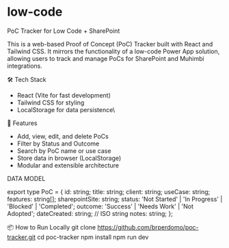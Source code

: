 # low-code
PoC Tracker for Low Code + SharePoint

This is a web-based Proof of Concept (PoC) Tracker built with React and Tailwind CSS. It mirrors the functionality of a low-code Power App solution,
allowing users to track and manage PoCs for SharePoint and Muhimbi integrations.

🛠️ Tech Stack

- React (Vite for fast development)
- Tailwind CSS for styling
- LocalStorage for data persistence\

🚀 Features

- Add, view, edit, and delete PoCs
- Filter by Status and Outcome
- Search by PoC name or use case
- Store data in browser (LocalStorage)
- Modular and extensible architecture

DATA MODEL

export type PoC = {
  id: string;
  title: string;
  client: string;
  useCase: string;
  features: string[];
  sharepointSite: string;
  status: 'Not Started' | 'In Progress' | 'Blocked' | 'Completed';
  outcome: 'Success' | 'Needs Work' | 'Not Adopted';
  dateCreated: string; // ISO string
  notes: string;
};

📦 How to Run Locally
git clone https://github.com/brperdomo/poc-tracker.git
cd poc-tracker
npm install
npm run dev
